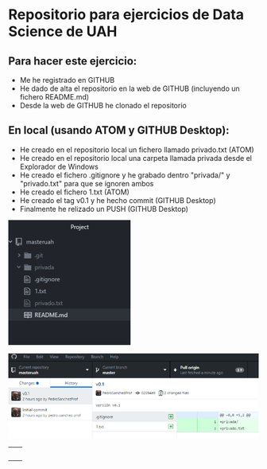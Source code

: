 # Repositorio para ejercicios de Data Science de UAH

## Para hacer este ejercicio:

* Me he registrado en GITHUB
* He dado de alta el repositorio en la web de GITHUB (incluyendo un fichero README.md)
* Desde la web de GITHUB he clonado el repositorio

## En local (usando ATOM y GITHUB Desktop):

* He creado en el repositorio local un fichero llamado privado.txt (ATOM)
* He creado en el repositorio local una carpeta llamada privada desde el Explorador de Windows
* He creado el fichero .gitignore y he grabado dentro "privada/" y "privado.txt" para que se ignoren ambos
* He creado el fichero 1.txt (ATOM)
* He creado el tag v0.1 y he hecho commit (GITHUB Desktop)
* Finalmente he relizado un PUSH (GITHUB Desktop)

![](/images/atom.PNG "Proyecto ATOM")

![](/images/desktop.PNG "GITHUB Desktop")

|   |   |
|---|---|
|   |   |
|   |   |
|   |   |
|   |   |
|   |   |
